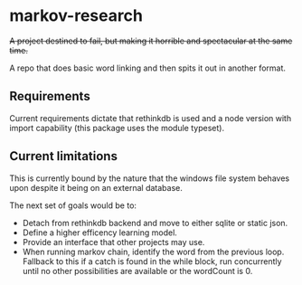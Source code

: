 # markov-research

~~A project destined to fail, but making it horrible and spectacular at the same time.~~

A repo that does basic word linking and then spits it out in another format.

## Requirements

Current requirements dictate that rethinkdb is used and a node version with import capability (this package uses the module typeset).

## Current limitations

This is currently bound by the nature that the windows file system behaves upon despite it being on an external database.

The next set of goals would be to:

- Detach from rethinkdb backend and move to either sqlite or static json.
- Define a higher efficency learning model.
- Provide an interface that other projects may use.
- When running markov chain, identify the word from the previous loop.  
  Fallback to this if a catch is found in the while block, run concurrently until no other possibilities are available or the wordCount is 0.
